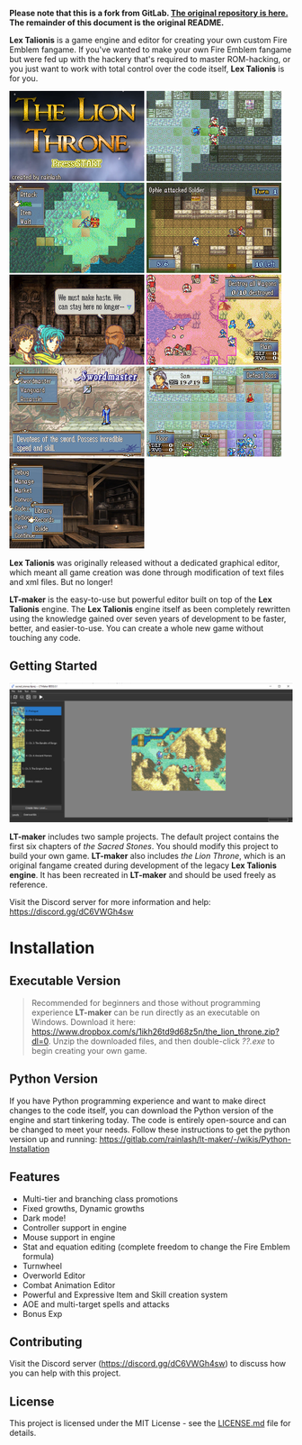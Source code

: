 **Please note that this is a fork from GitLab. [The original repository is here.](https://gitlab.com/rainlash/lt-maker/) The remainder of this document is the original README.**

**Lex Talionis** is a game engine and editor for creating your own custom Fire Emblem fangame. If you've wanted to make your own Fire Emblem fangame but were fed up with the hackery that's required to master ROM-hacking, or you just want to work with total control over the code itself, **Lex Talionis** is for you.

![TitleScreen](/utilities/readme/title_screen.png)
![AOE](/utilities/readme/aoe.gif)
![ActivatedSkill](/utilities/readme/activated_skill.gif)
![Turnwheel](/utilities/readme/turnwheel.gif)
![Conversation](/utilities/readme/conversation.png) 
![EnemyRange](/utilities/readme/enemy_range.png) 
![MultiPromotion](/utilities/readme/multi_promotion.png)
![Aura](/utilities/readme/aura.png)
![Base](/utilities/readme/base.png)

**Lex Talionis** was originally released without a dedicated graphical editor, which meant all game creation was done through modification of text files and xml files. But no longer!

**LT-maker** is the easy-to-use but powerful editor built on top of the **Lex Talionis** engine. The **Lex Talionis** engine itself as been completely rewritten using the knowledge gained over seven years of development to be faster, better, and easier-to-use. You can create a whole new game without touching any code.

## Getting Started

![EditorScreenshot](utilities/readme/editor_screenshot.png)

**LT-maker** includes two sample projects. The default project contains the first six chapters of *the Sacred Stones*. You should modify this project to build your own game. **LT-maker** also includes *the Lion Throne*, which is an original fangame created during development of the legacy **Lex Talionis engine**. It has been recreated in **LT-maker** and should be used freely as reference.

Visit the Discord server for more information and help: https://discord.gg/dC6VWGh4sw

# Installation

## Executable Version 
> Recommended for beginners and those without programming experience
**LT-maker** can be run directly as an executable on Windows. Download it here: https://www.dropbox.com/s/1ikh26td9d68z5n/the_lion_throne.zip?dl=0. Unzip the downloaded files, and then double-click *??.exe* to begin creating your own game.

## Python Version
If you have Python programming experience and want to make direct changes to the code itself, you can download the Python version of the engine and start tinkering today. The code is entirely open-source and can be changed to meet your needs. Follow these instructions to get the python version up and running: https://gitlab.com/rainlash/lt-maker/-/wikis/Python-Installation

## Features

- Multi-tier and branching class promotions
- Fixed growths, Dynamic growths
- Dark mode!
- Controller support in engine
- Mouse support in engine
- Stat and equation editing (complete freedom to change the Fire Emblem formula)
- Turnwheel
- Overworld Editor
- Combat Animation Editor
- Powerful and Expressive Item and Skill creation system
- AOE and multi-target spells and attacks
- Bonus Exp

## Contributing

Visit the Discord server (https://discord.gg/dC6VWGh4sw) to discuss how you can help with this project.

## License

This project is licensed under the MIT License - see the [LICENSE.md](LICENSE.md) file for details.
